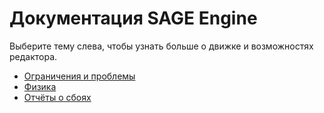 # Документация SAGE Engine

Выберите тему слева, чтобы узнать больше о движке и возможностях редактора.

* [Ограничения и проблемы](limitations.md)
* [Физика](physics.md)
* [Отчёты о сбоях](crash_reports.md)
